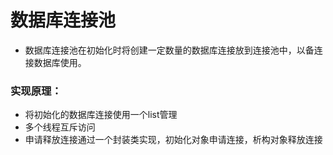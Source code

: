 # 数据库连接池

+ 数据库连接池在初始化时将创建一定数量的数据库连接放到连接池中，以备连接数据库使用。

### 实现原理：

+ 将初始化的数据库连接使用一个list管理
+ 多个线程互斥访问
+ 申请释放连接通过一个封装类实现，初始化对象申请连接，析构对象释放连接